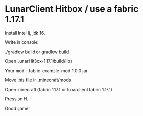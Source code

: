 # LunarClient Hitbox / use a fabric 1.17.1

Install Intel Ij, jdk 16.

Write in console:

./gradlew build or gradlew build

Open LunarHitBox-1.17.1/build/libs

Your mod - fabric-example-mod-1.0.0.jar

Move this file in .minecraft/mods

Open minecraft (fabric 1.17.1 or lunarclient fabric 1.17.1)

Press on H.

Good game!
